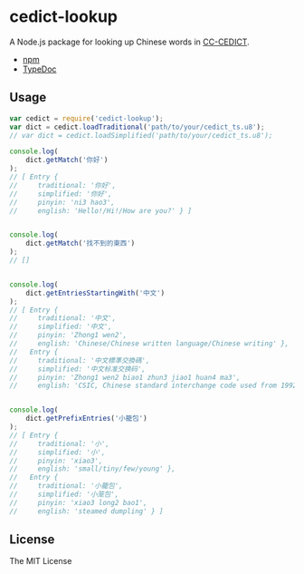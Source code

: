 # cedict-lookup

A Node.js package for looking up Chinese words in [CC-CEDICT](http://www.mdbg.net/chindict/chindict.php?page=cc-cedict).

* [npm](https://www.npmjs.com/package/cedict-lookup)
* [TypeDoc](http://takumif.github.io/cedict-lookup/docs)

## Usage
```javascript
var cedict = require('cedict-lookup');
var dict = cedict.loadTraditional('path/to/your/cedict_ts.u8');
// var dict = cedict.loadSimplified('path/to/your/cedict_ts.u8');

console.log(
    dict.getMatch('你好')
);
// [ Entry {
//     traditional: '你好',
//     simplified: '你好',
//     pinyin: 'ni3 hao3',
//     english: 'Hello!/Hi!/How are you?' } ]


console.log(
    dict.getMatch('找不到的東西')
);
// []


console.log(
    dict.getEntriesStartingWith('中文')
);
// [ Entry {
//     traditional: '中文',
//     simplified: '中文',
//     pinyin: 'Zhong1 wen2',
//     english: 'Chinese/Chinese written language/Chinese writing' },
//   Entry {
//     traditional: '中文標準交換碼',
//     simplified: '中文标准交换码',
//     pinyin: 'Zhong1 wen2 biao1 zhun3 jiao1 huan4 ma3',
//     english: 'CSIC, Chinese standard interchange code used from 1992' } ]


console.log(
    dict.getPrefixEntries('小籠包')
);
// [ Entry {
//     traditional: '小',
//     simplified: '小',
//     pinyin: 'xiao3',
//     english: 'small/tiny/few/young' },
//   Entry {
//     traditional: '小籠包',
//     simplified: '小笼包',
//     pinyin: 'xiao3 long2 bao1',
//     english: 'steamed dumpling' } ]
```

## License
The MIT License